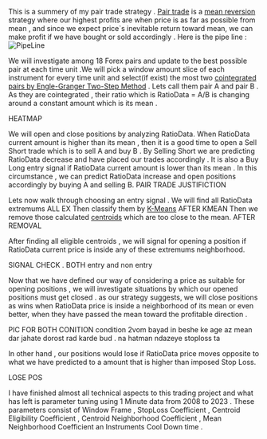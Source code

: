 
This is a summery of my pair trade strategy . [Pair trade](https://en.wikipedia.org/wiki/Pairs_trade) is a [mean reversion](https://en.wikipedia.org/wiki/Mean_reversion_(finance)) strategy where our highest profits are when price is as far as possible from mean , and since we expect price`s inevitable return toward mean, we can make profit if we have bought or sold accordingly . Here is the pipe line :
![PipeLine](https://user-images.githubusercontent.com/76734519/228828233-e3243fd2-377e-46fa-985e-d19752481275.png)




We will investigate among 18 Forex pairs and update to the best possible pair at each time unit .We will pick a window amount slice of each instrument for every time unit and select(if exist)  the most two [cointegrated pairs by Engle-Granger Two-Step Method](https://corporatefinanceinstitute.com/resources/data-science/cointegration/) . Lets call them pair A and pair B .  As they are cointegrated , their ratio which is RatioData = A/B is changing around a constant amount which is its mean .

HEATMAP


We will open and close positions by analyzing RatioData. When RatioData current amount is higher than its mean , then it is a good time to open a Sell Short trade which is to sell A and buy B . By Selling Short we are predicting RatioData decrease and have placed our trades accordingly . It is also a Buy Long entry signal if RatioData current amount is lower than its mean . In this circumstance , we can predict RatioData increase and open positions accordingly by buying A and selling B.
PAIR TRADE JUSTIFICTION


Lets now walk through choosing an entry signal . We will find all RatioData extremums
ALL EX
Then classify them by [K-Means](https://en.wikipedia.org/wiki/K-means_clustering) 
AFTER KMEAN
Then we remove those calculated [centroids](https://en.wikipedia.org/wiki/Centroid) which are too close to the mean. 
AFTER REMOVAL

After finding all eligible centroids , we will signal for opening a position if RatioData current price is inside any of these extremums neighborhood.

SIGNAL CHECK . BOTH entry and non entry

Now that we have defined our way of considering a price as suitable for opening positions , we will investigate situations by which our opened positions must get closed .
 as our strategy suggests, we will close positions as wins when RatioData price is inside a neighborhood of its mean or even better, when they have passed the mean toward the profitable direction .
 
 PIC FOR BOTH CONITION
 condition 2vom bayad in beshe ke age az mean dar jahate dorost rad karde bud . na hatman ndazeye stoploss ta
 
 
 
 In other hand , our positions would lose if RatioData price moves opposite to what we have predicted to a amount that is higher than imposed Stop Loss. 
 
LOSE POS
 
 I have finished almost all technical aspects to this trading project and what has left is parameter tuning using 1 Minute data from 2008 to 2023 .
 These parameters consist of Window Frame , StopLoss Coefficient , Centroid Eligibility Coefficient , Centroid Neighborhood Coefficient , Mean Neighborhood Coefficient an Instruments Cool Down time .
